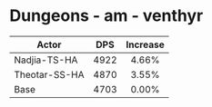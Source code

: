 # Dungeons - am - venthyr
| Actor | DPS | Increase |
|---|:---:|:---:|
|Nadjia-TS-HA|4922|4.66%|
|Theotar-SS-HA|4870|3.55%|
|Base|4703|0.00%|

